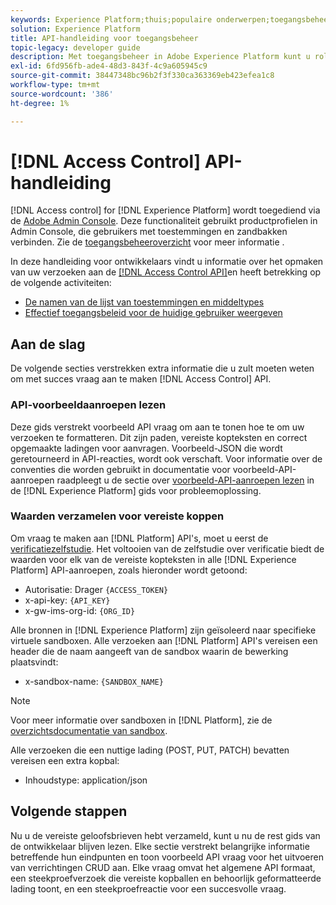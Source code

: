 ```yaml
---
keywords: Experience Platform;thuis;populaire onderwerpen;toegangsbeheer;api;aan de slag
solution: Experience Platform
title: API-handleiding voor toegangsbeheer
topic-legacy: developer guide
description: Met toegangsbeheer in Adobe Experience Platform kunt u rollen en machtigingen voor verschillende mogelijkheden van Platforms beheren met de Adobe Admin Console. De volgende secties verstrekken extra informatie die de ontwikkelaars zullen moeten weten om met succes vraag aan de Registratie API van het Schema te maken.
exl-id: 6fd956fb-ade4-48d3-843f-4c9a605945c9
source-git-commit: 38447348bc96b2f3f330ca363369eb423efea1c8
workflow-type: tm+mt
source-wordcount: '386'
ht-degree: 1%

---
```


# [!DNL Access Control] API-handleiding

[!DNL Access control] for [!DNL Experience Platform] wordt toegediend via de [Adobe Admin Console](https://adminconsole.adobe.com). Deze functionaliteit gebruikt productprofielen in Admin Console, die gebruikers met toestemmingen en zandbakken verbinden. Zie de [toegangsbeheeroverzicht](../home.md) voor meer informatie .

In deze handleiding voor ontwikkelaars vindt u informatie over het opmaken van uw verzoeken aan de [[!DNL Access Control API]](https://www.adobe.io/experience-platform-apis/references/access-control/)en heeft betrekking op de volgende activiteiten:

- [De namen van de lijst van toestemmingen en middeltypes](./permissions-and-resource-types.md)
- [Effectief toegangsbeleid voor de huidige gebruiker weergeven](./effective-policies.md)

## Aan de slag

De volgende secties verstrekken extra informatie die u zult moeten weten om met succes vraag aan te maken [!DNL Access Control] API.

### API-voorbeeldaanroepen lezen

Deze gids verstrekt voorbeeld API vraag om aan te tonen hoe te om uw verzoeken te formatteren. Dit zijn paden, vereiste kopteksten en correct opgemaakte ladingen voor aanvragen. Voorbeeld-JSON die wordt geretourneerd in API-reacties, wordt ook verschaft. Voor informatie over de conventies die worden gebruikt in documentatie voor voorbeeld-API-aanroepen raadpleegt u de sectie over [voorbeeld-API-aanroepen lezen](../../landing/troubleshooting.md#how-do-i-format-an-api-request) in de [!DNL Experience Platform] gids voor probleemoplossing.

### Waarden verzamelen voor vereiste koppen

Om vraag te maken aan [!DNL Platform] API&#39;s, moet u eerst de [verificatiezelfstudie](https://www.adobe.com/go/platform-api-authentication-en). Het voltooien van de zelfstudie over verificatie biedt de waarden voor elk van de vereiste kopteksten in alle [!DNL Experience Platform] API-aanroepen, zoals hieronder wordt getoond:

- Autorisatie: Drager `{ACCESS_TOKEN}`
- x-api-key: `{API_KEY}`
- x-gw-ims-org-id: `{ORG_ID}`

Alle bronnen in [!DNL Experience Platform] zijn geïsoleerd naar specifieke virtuele sandboxen. Alle verzoeken aan [!DNL Platform] API&#39;s vereisen een header die de naam aangeeft van de sandbox waarin de bewerking plaatsvindt:

- x-sandbox-name: `{SANDBOX_NAME}`

>[!NOTE]
>
>Voor meer informatie over sandboxen in [!DNL Platform], zie de [overzichtsdocumentatie van sandbox](../../sandboxes/home.md).

Alle verzoeken die een nuttige lading (POST, PUT, PATCH) bevatten vereisen een extra kopbal:

- Inhoudstype: application/json

## Volgende stappen

Nu u de vereiste geloofsbrieven hebt verzameld, kunt u nu de rest gids van de ontwikkelaar blijven lezen. Elke sectie verstrekt belangrijke informatie betreffende hun eindpunten en toon voorbeeld API vraag voor het uitvoeren van verrichtingen CRUD aan. Elke vraag omvat het algemene API formaat, een steekproefverzoek die vereiste kopballen en behoorlijk geformatteerde lading toont, en een steekproefreactie voor een succesvolle vraag.
